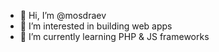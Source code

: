 - 👋 Hi, I’m @mosdraev
- 👀 I’m interested in building web apps
- 🌱 I’m currently learning PHP & JS frameworks

<!---
mosdraev/mosdraev is a ✨ special ✨ repository because its `README.md` (this file) appears on your GitHub profile.
You can click the Preview link to take a look at your changes.
--->
